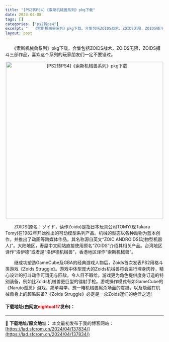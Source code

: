 ```yaml
---
title: "[PS2转PS4]《索斯机械兽系列》pkg下载"
date: 2024-04-08
tags: []
categories: ["ps2转ps4"]
excerpt: "　　《索斯机械兽系列》pkg下载。合集包括ZOIDS战术，ZOIDS无限，ZOIDS搏斗三部作品，喜欢这个系列的玩家朋友们一定不要错过。 　　ZOIDS(原名：ゾイド，读作Zoido)是指日本玩具公司TOMY(现Takara Tomy)在1982年开始推出的可动模型系列产品。机械的型态以各种动物为蓝&hellip;"
layout: post
---
```


 <p>　　《索斯机械兽系列》pkg下载。合集包括ZOIDS战术，ZOIDS无限，ZOIDS搏斗三部作品，喜欢这个系列的玩家朋友们一定不要错过。</p> <p align="center"><img align="" border="0" src="https://lad.sfcrom.cn/wp-content/uploads/2024/04/20240408_6613f7ebc78f5.webp" width="500" alt="[PS2转PS4]《索斯机械兽系列》pkg下载" /></p> <p>　　ZOIDS(原名：ゾイド，读作Zoido)是指日本玩具公司TOMY(现Takara Tomy)在1982年开始推出的可动模型系列产品。机械的型态以各种动物为蓝本创作，并推出了动画等跨媒体作品。其名称源自英文&ldquo;ZOIC ANDROIDS(动物型机器人)&rdquo;。大陆地区，寿屋中文网站直接使用原名&ldquo;ZOIDS&rdquo;介绍其相关产品。台湾地区译作&ldquo;洛伊德&rdquo;或者是&ldquo;洛伊德机械兽&rdquo;，香港地区译作&ldquo;索斯机械兽&rdquo;。</p> <p>　　继成功塑造GameCube及GBA的经典游戏人物后，Zoids首次发表PS2用格斗类游戏《Zoids Struggle》。游戏中体型庞大的Zoids机械兽将会进行埋身肉抟，精心设计的打斗动作可谓无与匹敌，令人目不暇给。游戏更为角色提供度身订造的特别装备，例如比Zoids机械兽更巨型的镭射手枪。游戏操作模式有如GameCube的《Naruto孤忍》游戏，简单易学。想一睹机械兽厮杀场面的震撼，以及隐藏在机械兽身上的超酷装备?《Zoids Struggle》必定是一众Zoids迷们的绝佳之选!</p> <p><h4>下载地址(由网友<font color="red">nightcat17</font>发布)：</h4></p> 

---
📖 **下载地址/原文地址：** 本文最初发布于我的博客网站：[https://lad.sfcrom.cn/2024/04/137834/](https://lad.sfcrom.cn/2024/04/137834/)
